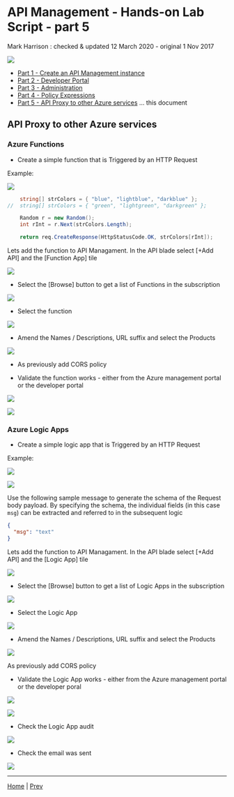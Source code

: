 # API Management - Hands-on Lab Script - part 5

Mark Harrison : checked & updated 12 March 2020 - original 1 Nov 2017

![](Images/APIM.png)

- [Part 1 - Create an API Management instance](apimanagement-1.md)
- [Part 2 - Developer Portal](apimanagement-2.md)
- [Part 3 - Administration](apimanagement-3.md)
- [Part 4 - Policy Expressions](apimanagement-4.md)
- [Part 5 - API Proxy to other Azure services](apimanagement-5.md) ... this document

## API Proxy to other Azure services

### Azure Functions

- Create a simple function that is Triggered by an HTTP Request

Example:

![](Images/APIMFunctionExample.png)

```c#
    string[] strColors = { "blue", "lightblue", "darkblue" };
//  string[] strColors = { "green", "lightgreen", "darkgreen" };

    Random r = new Random();
    int rInt = r.Next(strColors.Length);

    return req.CreateResponse(HttpStatusCode.OK, strColors[rInt]);
```

Lets add the function to API Managament.   In the API blade select [+Add API] and the [Function App] tile

![](Images/APIMFunctionAddAPI.png)

- Select the [Browse] button to get a list of Functions in the subscription

![](Images/APIMFunctionAddBrowse.png)

- Select the function

![](Images/APIFunctionSelect.png)

- Amend the Names / Descriptions, URL suffix and select the Products

![](Images/APIMFunctionCreate.png)

- As previously add CORS policy

- Validate the function works - either from the Azure management portal or the developer portal

![](Images/APIMFunctionTest1.png)

![](Images/APIMFunctionTest2.png)

### Azure Logic Apps

- Create a simple logic app that is Triggered by an HTTP Request

Example:

![](Images/APIMLogicAppExample1.png)

![](Images/APIMLogicAppExample2.png)

Use the following sample message to generate the schema of the Request body payload.  By specifying the schema, the individual fields (in this case `msg`) can be extracted and referred to in the subsequent logic

```json
{
  "msg": "text"
}
```

Lets add the function to API Managament. In the API blade select [+Add API] and the [Logic App] tile

![](Images/APIMLogicAppAddAPI.png)

- Select the [Browse] button to get a list of Logic Apps in the subscription

![](Images/APIMLogicAppAddBrowse.png)

- Select the Logic App

![](Images/APILogicAppSelect%20.png)

- Amend the Names / Descriptions, URL suffix  and select the Products

![](Images/APIMLogicAppCreate.png)

 As previously add CORS policy

- Validate the Logic App works - either from the Azure management portal or the developer poral

![](Images/APIMLogicAppTest1.png)

![](Images/APIMLogicAppTest2.png)

- Check the Logic App audit

![](Images/APIMLogicAppTest3.png)

- Check the email was sent

![](Images/APIMLogicAppTest4.png)

---
[Home](apimanagement-0.md) | [Prev](apimanagement-4.md)
